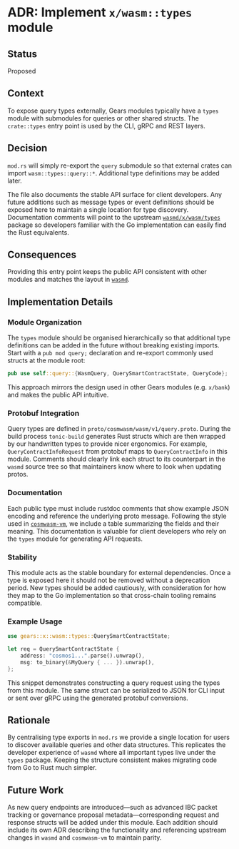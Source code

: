 # ADR: Implement `x/wasm::types` module

## Status
Proposed

## Context

To expose query types externally, Gears modules typically have a `types` module
with submodules for queries or other shared structs. The `crate::types` entry
point is used by the CLI, gRPC and REST layers.

## Decision

`mod.rs` will simply re-export the `query` submodule so that external crates can
import `wasm::types::query::*`. Additional type definitions may be added later.

The file also documents the stable API surface for client developers. Any
future additions such as message types or event definitions should be exposed
here to maintain a single location for type discovery. Documentation comments
will point to the upstream [`wasmd/x/wasm/types`](https://github.com/CosmWasm/wasmd/tree/main/x/wasm/types)
package so developers familiar with the Go implementation can easily find the
Rust equivalents.

## Consequences

Providing this entry point keeps the public API consistent with other modules and
matches the layout in [`wasmd`](https://github.com/CosmWasm/wasmd/tree/main/x/wasm/types).

## Implementation Details

### Module Organization

The `types` module should be organised hierarchically so that additional type
definitions can be added in the future without breaking existing imports. Start
with a `pub mod query;` declaration and re-export commonly used structs at the
module root:

```rust
pub use self::query::{WasmQuery, QuerySmartContractState, QueryCode};
```

This approach mirrors the design used in other Gears modules (e.g. `x/bank`) and
makes the public API intuitive.

### Protobuf Integration

Query types are defined in `proto/cosmwasm/wasm/v1/query.proto`. During the
build process `tonic-build` generates Rust structs which are then wrapped by our
handwritten types to provide nicer ergonomics. For example,
`QueryContractInfoRequest` from protobuf maps to `QueryContractInfo` in this
module. Comments should clearly link each struct to its counterpart in the
`wasmd` source tree so that maintainers know where to look when updating
protos.

### Documentation

Each public type must include rustdoc comments that show example JSON encoding
and reference the underlying proto message. Following the style used in
[`cosmwasm-vm`](https://github.com/CosmWasm/cosmwasm/tree/main/packages/vm), we
include a table summarizing the fields and their meaning. This documentation is
valuable for client developers who rely on the `types` module for generating API
requests.

### Stability

This module acts as the stable boundary for external dependencies. Once a type
is exposed here it should not be removed without a deprecation period. New types
should be added cautiously, with consideration for how they map to the Go
implementation so that cross-chain tooling remains compatible.

### Example Usage

```rust
use gears::x::wasm::types::QuerySmartContractState;

let req = QuerySmartContractState {
    address: "cosmos1...".parse().unwrap(),
    msg: to_binary(&MyQuery { ... }).unwrap(),
};
```

This snippet demonstrates constructing a query request using the types from this
module. The same struct can be serialized to JSON for CLI input or sent over
gRPC using the generated protobuf conversions.

## Rationale

By centralising type exports in `mod.rs` we provide a single location for users
to discover available queries and other data structures. This replicates the
developer experience of `wasmd` where all important types live under the `types`
package. Keeping the structure consistent makes migrating code from Go to Rust
much simpler.

## Future Work

As new query endpoints are introduced—such as advanced IBC packet tracking or
governance proposal metadata—corresponding request and response structs will be
added under this module. Each addition should include its own ADR describing the
functionality and referencing upstream changes in `wasmd` and
`cosmwasm-vm` to maintain parity.


